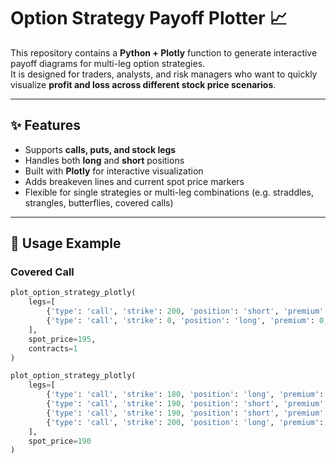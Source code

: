 
# Option Strategy Payoff Plotter 📈

This repository contains a **Python + Plotly** function to generate interactive payoff diagrams for multi-leg option strategies.  
It is designed for traders, analysts, and risk managers who want to quickly visualize **profit and loss across different stock price scenarios**.

---

## ✨ Features
- Supports **calls, puts, and stock legs**
- Handles both **long** and **short** positions
- Built with **Plotly** for interactive visualization
- Adds breakeven lines and current spot price markers
- Flexible for single strategies or multi-leg combinations (e.g. straddles, strangles, butterflies, covered calls)

---

## 🚀 Usage Example

### Covered Call
```python
plot_option_strategy_plotly(
    legs=[
        {'type': 'call', 'strike': 200, 'position': 'short', 'premium': 0.66, 'stock_buying_price':0, 'derivative_type':'option'},
        {'type': 'call', 'strike': 0, 'position': 'long', 'premium': 0, 'stock_buying_price':195, 'derivative_type':'stock'}
    ],
    spot_price=195,
    contracts=1
)

plot_option_strategy_plotly(
    legs=[
        {'type': 'call', 'strike': 180, 'position': 'long', 'premium': 8.50, 'stock_buying_price':0, 'derivative_type':'option'},
        {'type': 'call', 'strike': 190, 'position': 'short', 'premium': 4.25, 'stock_buying_price':0, 'derivative_type':'option'},
        {'type': 'call', 'strike': 190, 'position': 'short', 'premium': 4.25, 'stock_buying_price':0, 'derivative_type':'option'},
        {'type': 'call', 'strike': 200, 'position': 'long', 'premium': 1.20, 'stock_buying_price':0, 'derivative_type':'option'},
    ],
    spot_price=190
)